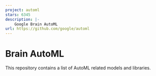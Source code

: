 ```yaml
---
project: automl
stars: 6345
description: |-
    Google Brain AutoML
url: https://github.com/google/automl
---
```


# Brain AutoML

This repository contains a list of AutoML related models and libraries.

